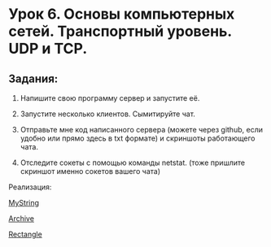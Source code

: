 # Урок 6. Основы компьютерных сетей. Транспортный уровень. UDP и TCP.

## Задания:

1. Напишите свою программу сервер и запустите её.

2. Запустите несколько клиентов. Сымитируйте чат.

3. Отправьте мне код написанного сервера (можете через github, если удобно или прямо здесь в txt формате) и скриншоты работающего чата.

4. Отследите сокеты с помощью команды netstat. (тоже пришлите скриншот именно сокетов вашего чата)

Реализация:

[MyString](https://github.com/MikhailAkulov/intoTheDepthsOfPython/blob/main/pythonHomeWork_11/seminar_task_my_string.py)

[Archive](https://github.com/MikhailAkulov/intoTheDepthsOfPython/blob/main/pythonHomeWork_11/seminar_task_archive.py)

[Rectangle](https://github.com/MikhailAkulov/intoTheDepthsOfPython/blob/main/pythonHomeWork_11/seminar_task_rectangle.py)